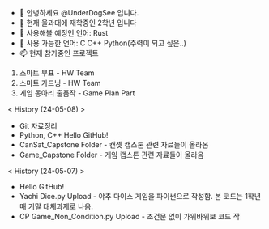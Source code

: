 - 👋 안녕하세요 @UnderDogSee 입니다.
- 👀 현재 울과대에 재학중인 2학년 입니다
- 🌱 사용해볼 예정인 언어: Rust
- 💞️ 사용 가능한 언어: C C++ Python(주력이 되고 싶은..)
- 📫 현재 참가중인 프로젝트
1. 스마트 부표 - HW Team
2. 스마트 가드닝 - HW Team
3. 게임 동아리 출품작 - Game Plan Part

< History (24-05-08) >
- Git 자료정리
- Python, C++ Hello GitHub!
- CanSat_Capstone Folder - 캔셋 캡스톤 관련 자료들이 올라옴
- Game_Capstone Folder - 게임 캡스톤 관련 자료들이 올라옴

< History (24-05-07) >
- Hello GitHub!
- Yachi Dice.py Upload - 야추 다이스 게임을 파이썬으로 작성함. 본 코드는 1학년 때 기말 대체과제로 나옴.
- CP Game_Non_Condition.py Upload - 조건문 없이 가위바위보 코드 작
